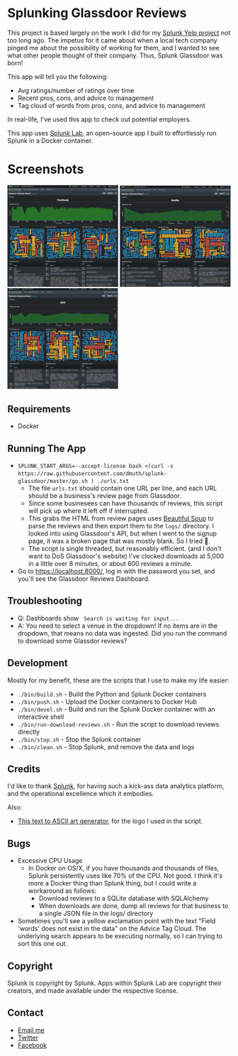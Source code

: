 
# Splunking Glassdoor Reviews

This project is based largely on the work I did for 
my <a href="https://github.com/dmuth/splunk-yelp-reviews">Splunk Yelp project</a>
not too long ago.  The impetus for it came about when a local tech company pinged 
me about the possibility of working for them, and I wanted to see what other people
thought of their company.  Thus, Splunk Glassdoor was born!

This app will tell you the following:

- Avg ratings/number of ratings over time
- Recent pros, cons, and advice to management
- Tag cloud of words from pros, cons, and advice to management

In real-life, I've used this app to check out potential employers.

This app uses <a href="https://github.com/dmuth/splunk-lab">Splunk Lab</a>, an open-source 
app I built to effortlessly run Splunk in a Docker container.


# Screenshots

<a href="img/facebook-glassdoor.png"><img src="img/facebook-glassdoor.png" width="250" alt="Facebook Glassdoor Reviews" /></a>
<a href="img/netflix-glassdoor.png"><img src="img/netflix-glassdoor.png" width="250" alt="Netflix Glassdoor Reviews" /></a>
<a href="img/qvc-glassdoor.png"><img src="img/qvc-glassdoor.png" width="250" alt="QVC Glassdoor Reviews" /></a>


## Requirements

- Docker


## Running The App

- `SPLUNK_START_ARGS=--accept-license bash <(curl -s https://raw.githubusercontent.com/dmuth/splunk-glassdoor/master/go.sh ) ./urls.txt`
   - The file `urls.txt` should contain one URL per line, and each URL should be a business's review page from Glassdoor.
   - Since some businesees can have thousands of reviews, this script will pick up where it left off if interrupted.
   - This grabs the HTML from review pages uses <a href="https://www.crummy.com/software/BeautifulSoup/bs4/doc/">Beautiful Soup</a> to parse the reviews and then export them to the `logs/` directory.  I looked into using Glassdoor's API, but when I went to the signup page, it was a broken page that was mostly blank.  So I tried 🤷.
   - The script is single threaded, but reasonably efficient. (and I don't want to DoS Glassdoor's website)  I've clocked downloads at 5,000 in a little over 8 minutes, or about 600 reviews a minute.
- Go to <a href="https://localhost:8000/">https://localhost:8000/</a>, log in with the password you set, and you'll see the Glassdoor Reviews Dashboard.


## Troubleshooting

- Q: Dashboards show ` Search is waiting for input...`
- A: You need to select a venue in the dropdown!  If no items are in the dropdown, that means no data was ingested.  Did you run the command to download some Glassdor reviews?


## Development

Mostly for my benefit, these are the scripts that I use to make my life easier:

- `./bin/build.sh` - Build the Python and Splunk Docker containers
- `./bin/push.sh` - Upload the Docker containers to Docker Hub
- `./bin/devel.sh` - Build and run the Splunk Docker container with an interactive shell
- `./bin/run-download-reviews.sh` - Run the script to download reviews directly
- `./bin/stop.sh` - Stop the Splunk container
- `./bin/clean.sh` - Stop Splunk, and remove the data and logs


## Credits

I'd like to thank <a href="http://splunk.com/">Splunk</a>, for having such a kick-ass data
analytics platform, and the operational excellence which it embodies.

Also:
- <a href="https://www.ascii-art-generator.org/">This text to ASCII art generator</a>, for the logo I used in the script.


## Bugs

- Excessive CPU Usage
   - In Docker on OS/X, if you have thousands and thousands of files, Splunk persistently uses like 70% of the CPU.  Not good.  I think it's more a Docker thing than Splunk thing, but I could write a workaround as follows:
      - Download reviews to a SQLite database with SQLAlchemy
      - When downloads are done, dump all reviews for that business to a single JSON file in the logs/ directory
- Sometimes you'll see a yellow exclamation point with the text "Field 'words' does not exist in the data" on the Advice Tag Cloud.  The underlying search appears to be executing normally, so I can trying to sort this one out.


## Copyright

Splunk is copyright by Splunk.  Apps within Splunk Lab are copyright their creators,
and made available under the respective license.  


## Contact

- <a href="mailto:doug.muth@gmail.com">Email me</a>
- <a href="https://twitter.com/dmuth">Twitter</a>
- <a href="https://facebook.com/dmuth">Facebook</a>






